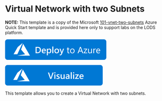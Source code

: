 # Virtual Network with two Subnets

**NOTE:** This template is a copy of the Microsoft [101-vnet-two-subnets](https://github.com/Azure/azure-quickstart-templates/tree/master/quickstarts/microsoft.network/vnet-two-subnets) Azure Quick Start template and is provided here only to support labs on the LODS platform.

[![Deploy To Azure](https://raw.githubusercontent.com/Azure/azure-quickstart-templates/master/1-CONTRIBUTION-GUIDE/images/deploytoazure.svg?sanitize=true)](https://portal.azure.com/#create/Microsoft.Template/uri/https%3A%2F%2Fraw.githubusercontent.com%2FLODSContent%2FChallengeLabs_ArmResources%2Fmaster%2FARMTemplates%2F101-vnet-two-subnets%2Fazuredeploy.json)

[![Visualize](https://raw.githubusercontent.com/Azure/azure-quickstart-templates/master/1-CONTRIBUTION-GUIDE/images/visualizebutton.svg?sanitize=true)](http://armviz.io/#/?load=https%3A%2F%2Fraw.githubusercontent.com%2FLODSContent%2FChallengeLabs_ArmResources%2Fmaster%2FARMTemplates%2F101-vnet-two-subnets%2Fazuredeploy.json)

This template allows you to create a Virtual Network with two subnets.
